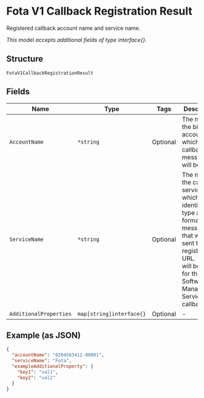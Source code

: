 
# Fota V1 Callback Registration Result

Registered callback account name and service name.

*This model accepts additional fields of type interface{}.*

## Structure

`FotaV1CallbackRegistrationResult`

## Fields

| Name | Type | Tags | Description |
|  --- | --- | --- | --- |
| `AccountName` | `*string` | Optional | The name of the billing account for which callback messages will be sent. |
| `ServiceName` | `*string` | Optional | The name of the callback service, which identifies the type and format of messages that will be sent to the registered URL. This will be 'Fota' for the Software Management Services callback. |
| `AdditionalProperties` | `map[string]interface{}` | Optional | - |

## Example (as JSON)

```json
{
  "accountName": "0204563412-00001",
  "serviceName": "Fota",
  "exampleAdditionalProperty": {
    "key1": "val1",
    "key2": "val2"
  }
}
```

